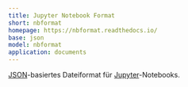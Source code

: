 ```yaml
---
title: Jupyter Notebook Format
short: nbformat
homepage: https://nbformat.readthedocs.io/
base: json
model: nbformat
application: documents
---
```


[JSON](json)-basiertes Dateiformat für [Jupyter](https://jupyter.org/)-Notebooks.

